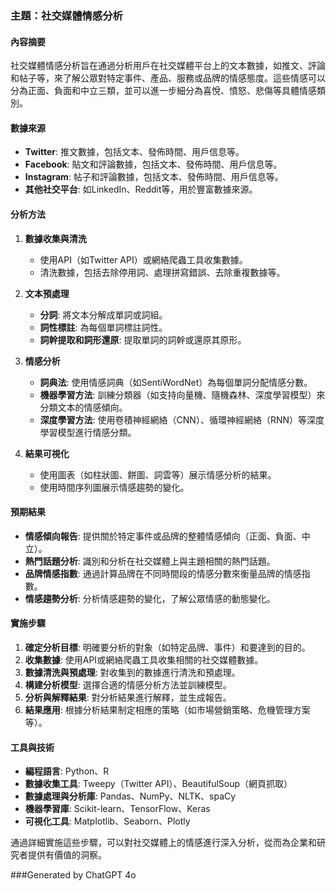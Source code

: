 ### 主題：社交媒體情感分析

#### 內容摘要
社交媒體情感分析旨在通過分析用戶在社交媒體平台上的文本數據，如推文、評論和帖子等，來了解公眾對特定事件、產品、服務或品牌的情感態度。這些情感可以分為正面、負面和中立三類，並可以進一步細分為喜悅、憤怒、悲傷等具體情感類別。

#### 數據來源
- **Twitter**: 推文數據，包括文本、發佈時間、用戶信息等。
- **Facebook**: 貼文和評論數據，包括文本、發佈時間、用戶信息等。
- **Instagram**: 帖子和評論數據，包括文本、發佈時間、用戶信息等。
- **其他社交平台**: 如LinkedIn、Reddit等，用於豐富數據來源。

#### 分析方法
1. **數據收集與清洗**
   - 使用API（如Twitter API）或網絡爬蟲工具收集數據。
   - 清洗數據，包括去除停用詞、處理拼寫錯誤、去除重複數據等。

2. **文本預處理**
   - **分詞**: 將文本分解成單詞或詞組。
   - **詞性標註**: 為每個單詞標註詞性。
   - **詞幹提取和詞形還原**: 提取單詞的詞幹或還原其原形。

3. **情感分析**
   - **詞典法**: 使用情感詞典（如SentiWordNet）為每個單詞分配情感分數。
   - **機器學習方法**: 訓練分類器（如支持向量機、隨機森林、深度學習模型）來分類文本的情感傾向。
   - **深度學習方法**: 使用卷積神經網絡（CNN）、循環神經網絡（RNN）等深度學習模型進行情感分類。

4. **結果可視化**
   - 使用圖表（如柱狀圖、餅圖、詞雲等）展示情感分析的結果。
   - 使用時間序列圖展示情感趨勢的變化。

#### 預期結果
- **情感傾向報告**: 提供關於特定事件或品牌的整體情感傾向（正面、負面、中立）。
- **熱門話題分析**: 識別和分析在社交媒體上與主題相關的熱門話題。
- **品牌情感指數**: 通過計算品牌在不同時間段的情感分數來衡量品牌的情感指數。
- **情感趨勢分析**: 分析情感趨勢的變化，了解公眾情感的動態變化。

#### 實施步驟
1. **確定分析目標**: 明確要分析的對象（如特定品牌、事件）和要達到的目的。
2. **收集數據**: 使用API或網絡爬蟲工具收集相關的社交媒體數據。
3. **數據清洗與預處理**: 對收集到的數據進行清洗和預處理。
4. **構建分析模型**: 選擇合適的情感分析方法並訓練模型。
5. **分析與解釋結果**: 對分析結果進行解釋，並生成報告。
6. **結果應用**: 根據分析結果制定相應的策略（如市場營銷策略、危機管理方案等）。

#### 工具與技術
- **編程語言**: Python、R
- **數據收集工具**: Tweepy（Twitter API）、BeautifulSoup（網頁抓取）
- **數據處理與分析庫**: Pandas、NumPy、NLTK、spaCy
- **機器學習庫**: Scikit-learn、TensorFlow、Keras
- **可視化工具**: Matplotlib、Seaborn、Plotly

通過詳細實施這些步驟，可以對社交媒體上的情感進行深入分析，從而為企業和研究者提供有價值的洞察。

###Generated by ChatGPT 4o
